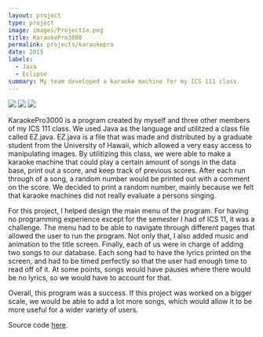 ```yaml
---
layout: project
type: project
image: images/Project1a.png
title: KaraokePro3000
permalink: projects/karaokepro
date: 2015
labels:
  - Java
  - Eclipse
summary: My team developed a karaoke machine for my ICS 111 class.
---
```


<div class="ui large rounded images">
  <img class="ui image" src="../images/Project1a.png">
  <img class="ui image" src="../images/Project1b.png">
  <img class="ui image" src="../images/Project1c.png">
</div>

KaraokePro3000 is a program created by myself and three other members of my ICS 111 class. We used Java as the language and utilitzed a class file called EZ.java. EZ.java is a file that was made and distributed by a graduate student from the University of Hawaii, which allowed a very easy access to manipulating images. By utilitizing this class, we were able to make a karaoke machine that could play a certain amount of songs in the data base, print out a score, and keep track of previous scores. After each run through of a song, a random number would be printed out with a comment on the score. We decided to print a random number, mainly because we felt that karaoke machines did not really evaluate a persons singing. 

For this project, I helped design the main menu of the program. For having no programming experience except for the semester I had of ICS 11, it was a challenge. The menu had to be able to navigate through different pages that allowed the user to run the program. Not only that, I also added music and animation to the title screen. Finally, each of us were in charge of adding two songs to our database. Each song had to have the lyrics printed on the screen, and had to be timed perfectly so that the user had enough time to read off of it. At some points, songs would have pauses where there would be no lyrics, so we would have to account for that. 

Overall, this program was a success. If this project was worked on a bigger scale, we would be able to add a lot more songs, which would allow it to be more useful for a wider variety of users. 

Source code [here](https://github.com/yjkim97/yjkim97.github.io/tree/master/karaokepro).

